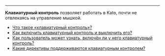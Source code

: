 ***

**Клавиатурный контроль** позволяет работать в Kato, почти не отвлекаясь на управление мышкой. 

 - [Что такое «клавиатурный контроль»?](/articles/ru/faq/list#keyboard-control)
 - [Как включить клавиатурный контроль и выключить его?](/articles/ru/faq/list#keyboard-control-on)
 - [Как пользователь может узнать, включён ли у него клавиатурный контроль?](/articles/ru/faq/list#how-to-know-if-kc-is-on)
 - [Какие директивы поддерживаются клавиатурным контролем?](/articles/ru/faq/list#keyboard-control-directives)

